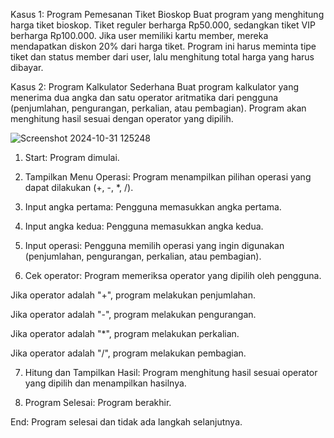  Kasus 1: Program Pemesanan Tiket Bioskop
 Buat program yang menghitung harga tiket bioskop. Tiket reguler berharga Rp50.000,
 sedangkan tiket VIP berharga Rp100.000. Jika user memiliki kartu member, mereka
 mendapatkan diskon 20% dari harga tiket. Program ini harus meminta tipe tiket dan status
 member dari user, lalu menghitung total harga yang harus dibayar.
 
 
 
 
 Kasus 2: Program Kalkulator Sederhana
 Buat program kalkulator yang menerima dua angka dan satu operator aritmatika dari
 pengguna (penjumlahan, pengurangan, perkalian, atau pembagian). Program akan
 menghitung hasil sesuai dengan operator yang dipilih.

 ![Screenshot 2024-10-31 125248](https://github.com/user-attachments/assets/b6685315-ce07-4e5a-a44d-433de8383a2e)

1. Start: Program dimulai.

2. Tampilkan Menu Operasi: Program menampilkan pilihan operasi yang dapat dilakukan (+, -, *, /).

3. Input angka pertama: Pengguna memasukkan angka pertama.

4. Input angka kedua: Pengguna memasukkan angka kedua.

5. Input operasi: Pengguna memilih operasi yang ingin digunakan (penjumlahan, pengurangan, perkalian, atau pembagian).

6. Cek operator: Program memeriksa operator yang dipilih oleh pengguna.

Jika operator adalah "+", program melakukan penjumlahan.

Jika operator adalah "-", program melakukan pengurangan.

Jika operator adalah "*", program melakukan perkalian.

Jika operator adalah "/", program melakukan pembagian.


7. Hitung dan Tampilkan Hasil: Program menghitung hasil sesuai operator yang dipilih dan menampilkan hasilnya.

8. Program Selesai: Program berakhir.

End: Program selesai dan tidak ada langkah selanjutnya.
 
